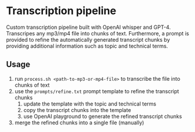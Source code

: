 # Transcription pipeline

Custom transcription pipeline built with OpenAI whisper and GPT-4. Transcripes any mp3/mp4 file into chunks of text. Furthermore, a prompt is provided to refine the automatically generated transcript chunks by providing additional information such as topic and technical terms.

## Usage

1. run `process.sh <path-to-mp3-or-mp4-file>` to transcribe the file into chunks of text
2. use the `prompts/refine.txt` prompt template to refine the transcript chunks
   1. update the template with the topic and technical terms
   2. copy the transcript chunks into the template
   3. use OpenAI playground to generate the refined transcript chunks
3. merge the refined chunks into a single file (manually)
